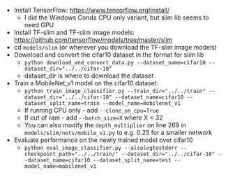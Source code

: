 - Install TensorFlow: https://www.tensorflow.org/install/
    - I did the Windows Conda CPU only variant, but slim lib seems to need GPU
- Install TF-slim and TF-slim image models: https://github.com/tensorflow/models/tree/master/slim
- cd `models/slim` (or wherever you download the TF-slim image models)
- Download and convert the cifar10 dataset in the format for slim lib
    - `python download_and_convert_data.py --dataset_name=cifar10 --dataset_dir="../../cifar-10"`
    - dataset_dir is where to download the dataset
- Train a MobileNet_v1 model on the cifar10 dataset:
    - `python train_image_classifier.py --train_dir="../../train" --dataset_dir="../../cifar-10" --dataset_name=cifar10 --dataset_split_name=train --model_name=mobilenet_v1`
    - If running CPU only - add `--clone_on_cpu=True`
    - If out of ram - add `--batch_size=X` where X < 32
    - You can also modify the `depth_multiplier` on line 269 in `models/slim/nets/mobile_v1.py` to e.g. 0.25 for a smaller network
- Evaluate performance on the newly trained model over cifar10
    - `python eval_image_classifier.py --alsologtostderr --checkpoint_path="../../train/" --dataset_dir="../../cifar-10" --dataset_name=cifar10 --dataset_split_name=test --model_name=mobilenet_v1`


